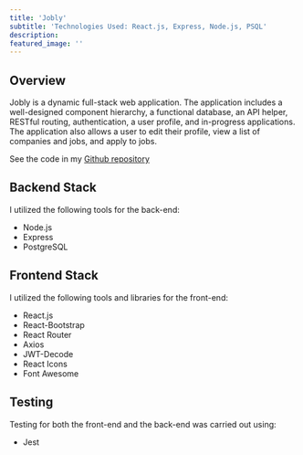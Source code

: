 ```yaml
---
title: 'Jobly'
subtitle: 'Technologies Used: React.js, Express, Node.js, PSQL'
description: 
featured_image: ''
---
```


## Overview

Jobly is a dynamic full-stack web application. The application includes a well-designed component hierarchy, a functional database, an API helper, RESTful routing, authentication, a user profile, and in-progress applications. The application also allows a user to edit their profile, view a list of companies and jobs, and apply to jobs.

See the code in my [Github repository](https://github.com/mlauren77/Jobly/tree/deploy)

<!-- ![](/images/novel-pursuit/ezgif.com-video-to-gif.gif) -->

## Backend Stack

I utilized the following tools for the back-end:

* Node.js
* Express
* PostgreSQL

## Frontend Stack

I utilized the following tools and libraries for the front-end:

* React.js
* React-Bootstrap
* React Router
* Axios
* JWT-Decode
* React Icons
* Font Awesome

## Testing

Testing for both the front-end and the back-end was carried out using:

* Jest
